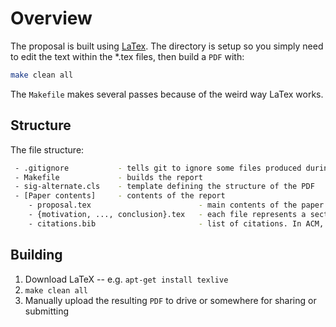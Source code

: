# Overview

The proposal is built using [LaTex](http://www.latex-project.org/). 
The directory is setup so you simply need to edit the text within
the *.tex files, then build a `PDF` with:
```bash
make clean all
```

The `Makefile` makes several passes because of the weird way LaTex works.

## Structure

The file structure:

```bash
 - .gitignore           - tells git to ignore some files produced during the build
 - Makefile             - builds the report
 - sig-alternate.cls    - template defining the structure of the PDF
 - [Paper contents]     - contents of the report
    - proposal.tex                        - main contents of the paper. includes the other files during build time
    - {motivation, ..., conclusion}.tex   - each file represents a section of the paper
    - citations.bib                       - list of citations. In ACM, click "BibTeX" then copy/paste the contents of the popup. These can be referenced by name
```

## Building
  1. Download LaTeX -- e.g. `apt-get install texlive`
  2. `make clean all`
  3. Manually upload the resulting `PDF` to drive or somewhere for sharing or submitting
